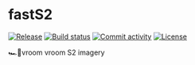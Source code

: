 # fastS2

[![Release](https://img.shields.io/github/v/release/csaybar/fastS2)](https://img.shields.io/github/v/release/csaybar/fastS2)
[![Build status](https://img.shields.io/github/actions/workflow/status/csaybar/fastS2/main.yml?branch=main)](https://github.com/csaybar/fastS2/actions/workflows/main.yml?query=branch%3Amain)
[![Commit activity](https://img.shields.io/github/commit-activity/m/csaybar/fastS2)](https://img.shields.io/github/commit-activity/m/csaybar/fastS2)
[![License](https://img.shields.io/github/license/csaybar/fastS2)](https://img.shields.io/github/license/csaybar/fastS2)

🏎💨vroom vroom S2 imagery
